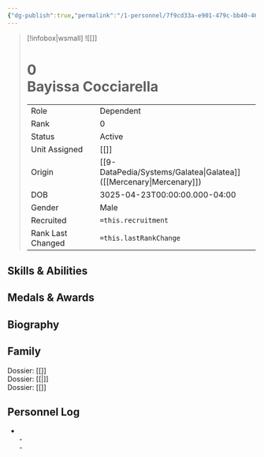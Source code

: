 ```yaml
---
{"dg-publish":true,"permalink":"/1-personnel/7f9cd33a-e901-479c-bb40-4686aef370f7/"}
---
```



> [!infobox|wsmall]
> ![[]]
> # 0<br>Bayissa  Cocciarella
> | | |
> | - | - |
> | Role | Dependent |
> | Rank | 0 |
> | Status | Active |
> | Unit Assigned | [[]]
> | Origin | [[9-DataPedia/Systems/Galatea\|Galatea]]<br>([[Mercenary\|Mercenary]]) |
> | DOB | 3025-04-23T00:00:00.000-04:00 |
> | Gender | Male |
> | Recruited | `=this.recruitment` |
> | Rank Last Changed | `=this.lastRankChange` |

## Skills & Abilities




## Medals & Awards



## Biography


## Family

 Dossier: [[]]<br> Dossier: [[\|]]<br> Dossier: [[]]<br>

## Personnel Log
 - <br> - <br> - <br>

